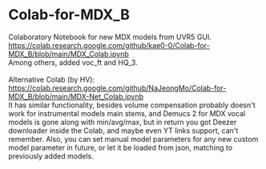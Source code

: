 # Colab-for-MDX_B
Colaboratory Notebook for new MDX models from UVR5 GUI. <br>
https://colab.research.google.com/github/kae0-0/Colab-for-MDX_B/blob/main/MDX_Colab.ipynb<br>
Among others, added voc_ft and HQ_3. <br>
<br>
Alternative Colab (by HV):<br>
https://colab.research.google.com/github/NaJeongMo/Colab-for-MDX_B/blob/main/MDX-Net_Colab.ipynb<br>
It has similar functionality, besides volume compensation probably doesn't work for instrumental models main stems, and Demucs 2 for MDX vocal models is gone along with min/avg/max, but in return you got Deezer downloader inside the Colab, and maybe even YT links support, can't remember. Also, you can set manual model parameters for any new custom model parameter in future, or let it be loaded from json, matching to previously added models.
